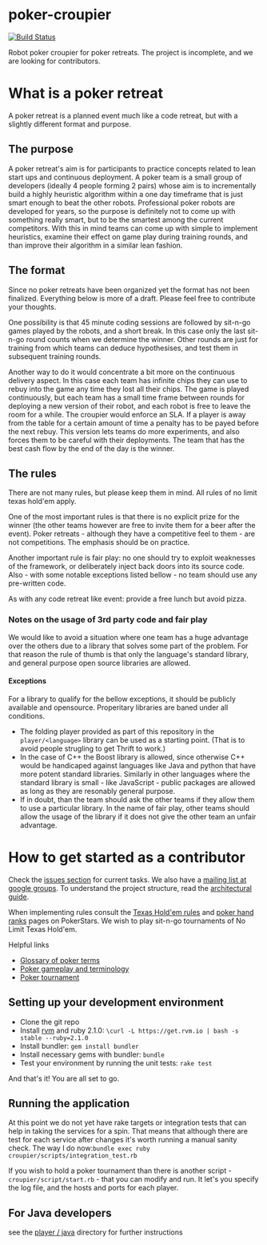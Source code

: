 poker-croupier
==============

[![Build Status](https://travis-ci.org/devill/poker-croupier.png?branch=master)](https://travis-ci.org/devill/poker-croupier)

Robot poker croupier for poker retreats. The project is incomplete, and we are looking for contributors.

# What is a poker retreat

A poker retreat is a planned event much like a code retreat, but with a slightly different format and purpose.

## The purpose

A poker retreat's aim is for participants to practice concepts related to lean start ups and continuous deployment. A poker team is a small group of developers (ideally 4 people forming 2 pairs) whose aim is to incrementally build a highly heuristic algorithm within a one day timeframe that is just smart enough to beat the other robots. Professional poker robots are developed for years, so the purpose is definitely not to come up with something really smart, but to be the smartest among the current competitors. With this in mind teams can come up with simple to implement heuristics, examine their effect on game play during training rounds, and than improve their algorithm in a similar lean fashion.

## The format

Since no poker retreats have been organized yet the format has not been finalized. Everything below is more of a draft. Please feel free to contribute your thoughts.

One possibility is that 45 minute coding sessions are followed by sit-n-go games played by the  robots, and a short break. In this case only the last sit-n-go round counts when we determine the winner. Other rounds are just for training from which teams can deduce hypothesises, and test them in subsequent training rounds.

Another way to do it would concentrate a bit more on the continuous delivery aspect. In this case each team has infinite chips they can use to rebuy into the game any time they lost all their chips. The game is played continuously, but each team has a small time frame between rounds for deploying a new version of their robot, and each robot is free to leave the room for a while. The croupier would enforce an SLA. If a player is away from the table for a certain amount of time a penalty has to be payed before the next rebuy. This version lets teams do more experiments, and also forces them to be careful with their deployments. The team that has the best cash flow by the end of the day is the winner.

## The rules

There are not many rules, but please keep them in mind. All rules of no limit texas hold'em apply.

One of the most important rules is that there is no explicit prize for the winner (the other teams however are free to invite them for a beer after the event). Poker retreats - although they have a competitive feel to them - are not competitions. The emphasis should be on practice.

Another important rule is fair play: no one should try to exploit weaknesses of the framework, or deliberately inject back doors into its source code. Also - with some notable exceptions listed bellow - no team should use any pre-written code. 

As with any code retreat like event: provide a free lunch but avoid pizza.

### Notes on the usage of 3rd party code and fair play

We would like to avoid a situation where one team has a huge advantage over the others due to a library that solves some part of the problem. For that reason the rule of thumb is that only the language's standard library, and general purpose open source libraries are allowed.

#### Exceptions

For a library to qualify for the bellow exceptions, it should be publicly available and opensource. Properitary libraries are baned under all conditions.

- The folding player provided as part of this repository in the `player/<language>` library can be used as a starting point. (That is to avoid people strugling to get Thrift to work.)
- In the case of C++ the Boost library is allowed, since otherwise C++ would be handicaped against languages like Java and python that have more potent standard libraries. Similarly in other languages where the standard library is small - like JavaScript - public packages are allowed as long as they are resonably general purpose. 
- If in doubt, than the team should ask the other teams if they allow them to use a particular library. In the name of fair play, other teams should allow the usage of the library if it does not give the other team an unfair advantage. 

# How to get started as a contributor

Check the [issues section](https://github.com/devill/poker-croupier/issues) for current tasks. We also have a [mailing list at google groups](https://groups.google.com/forum/?hl=en#!forum/poker-croupier-developers). To understand the project structure, read the [architectural guide](https://github.com/devill/poker-croupier/wiki/Architectural-guide).

When implementing rules consult the [Texas Hold'em rules](http://www.pokerstars.com/poker/games/texas-holdem/) and [poker hand ranks](http://www.pokerstars.com/poker/games/rules/hand-rankings/) pages on PokerStars. We wish to play sit-n-go tournaments of No Limit Texas Hold'em.

Helpful links
- [Glossary of poker terms](http://en.wikipedia.org/wiki/Glossary_of_poker_terms)
- [Poker gameplay and terminology](http://en.wikipedia.org/wiki/Category:Poker_gameplay_and_terminology)
- [Poker tournament](http://en.wikipedia.org/wiki/Poker_tournament)

## Setting up your development environment

- Clone the git repo
- Install [rvm](http://rvm.io/) and ruby 2.1.0: `\curl -L https://get.rvm.io | bash -s stable --ruby=2.1.0`
- Install bundler: `gem install bundler`
- Install necessary gems with bundler: `bundle`
- Test your environment by running the unit tests: `rake test`

And that's it! You are all set to go.

## Running the application

At this point we do not yet have rake targets or integration tests that can help in taking the services for a spin. That means that although there are test for each service after changes it's worth running a manual sanity check. The way I do now:`bundle exec ruby croupier/scripts/integration_test.rb`

If you wish to hold a poker tournament than there is another script - `croupier/script/start.rb` - that you can modify and run. It let's you specify the log file, and the hosts and ports for each player. 

## For Java developers
see the [player / java](https://github.com/devill/poker-croupier/tree/master/player/java) directory for further instructions


